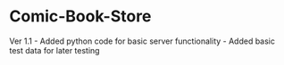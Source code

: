 # Comic-Book-Store

Ver 1.1
    - Added python code for basic server functionality
    - Added basic test data for later testing
